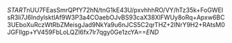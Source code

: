 $START$nUU7FEasSmrQPfY72hN/tnG1kE43U/pxvhhhRO/VY/hTz35k+FoGWEIsR3li7J6IndylsktIAf9W3P3a4COaebOJvBS93caX38XlFWUy8oRq+Apxw6BC3UEboXuRczWtRbZMeisgJad9NkYa9u6nJCS5C2qrTHZ+2INrY9H2+RAtsM0JGFIlgp+YV459FbLoLQZl6fx7lr7qgy0Ge1zcYA==$END$